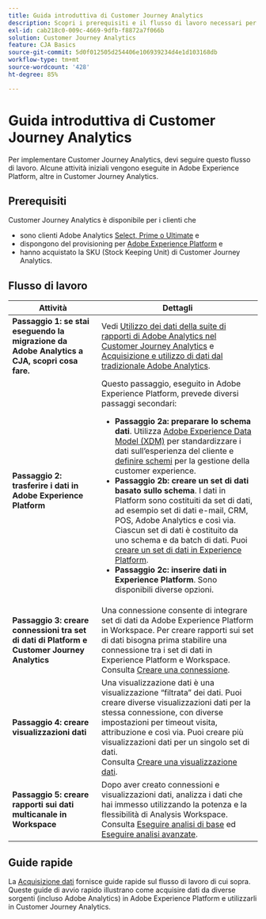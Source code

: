 ```yaml
---
title: Guida introduttiva di Customer Journey Analytics
description: Scopri i prerequisiti e il flusso di lavoro necessari per implementare Customer Journey Analytics.
exl-id: cab218c0-009c-4669-9dfb-f8872a7f066b
solution: Customer Journey Analytics
feature: CJA Basics
source-git-commit: 5d0f012505d254406e106939234d4e1d103168db
workflow-type: tm+mt
source-wordcount: '428'
ht-degree: 85%

---
```


# Guida introduttiva di Customer Journey Analytics

Per implementare Customer Journey Analytics, devi seguire questo flusso di lavoro. Alcune attività iniziali vengono eseguite in Adobe Experience Platform, altre in Customer Journey Analytics.

## Prerequisiti

Customer Journey Analytics è disponibile per i clienti che

* sono clienti Adobe Analytics [Select, Prime o Ultimate](https://www.adobe.com/it/analytics/compare-adobe-analytics-packages.html) e
* dispongono del provisioning per [Adobe Experience Platform](https://www.adobe.com/it/experience-platform.html) e
* hanno acquistato la SKU (Stock Keeping Unit) di Customer Journey Analytics.

## Flusso di lavoro

| Attività | Dettagli |
| --- | --- |
| **Passaggio 1: se stai eseguendo la migrazione da Adobe Analytics a CJA, scopri cosa fare.** | Vedi [Utilizzo dei dati della suite di rapporti di Adobe Analytics nel Customer Journey Analytics](/help/getting-started/aa-vs-cja/aa-data-in-cja.md) e [Acquisizione e utilizzo di dati dal tradizionale Adobe Analytics](../data-ingestion/analytics.md). |
| **Passaggio 2: trasferire i dati in Adobe Experience Platform** | Questo passaggio, eseguito in Adobe Experience Platform, prevede diversi passaggi secondari:<ul><li>**Passaggio 2a: preparare lo schema dati**. Utilizza [Adobe Experience Data Model (XDM)](https://experienceleague.adobe.com/docs/experience-platform/xdm/home.html?lang=it) per standardizzare i dati sull’esperienza del cliente e [definire schemi](https://experienceleague.adobe.com/docs/experience-platform/xdm/tutorials/create-schema-ui.html?lang=it) per la gestione della customer experience.</li><li>**Passaggio 2b: creare un set di dati basato sullo schema**. I dati in Platform sono costituiti da set di dati, ad esempio set di dati e-mail, CRM, POS, Adobe Analytics e così via. Ciascun set di dati è costituito da uno schema e da batch di dati. Puoi [creare un set di dati in Experience Platform](https://experienceleague.adobe.com/docs/platform-learn/getting-started-for-data-architects-and-data-engineers/create-datasets.html?lang=it).</li><li>**Passaggio 2c: inserire dati in Experience Platform**. Sono disponibili diverse opzioni.</li></ul> |
| **Passaggio 3: creare connessioni tra set di dati di Platform e Customer Journey Analytics** | Una connessione consente di integrare set di dati da Adobe Experience Platform in Workspace. Per creare rapporti sui set di dati bisogna prima stabilire una connessione tra i set di dati in Experience Platform e Workspace.<br>Consulta [Creare una connessione](/help/connections/create-connection.md). |
| **Passaggio 4: creare visualizzazioni dati** | Una visualizzazione dati è una visualizzazione “filtrata” dei dati. Puoi creare diverse visualizzazioni dati per la stessa connessione, con diverse impostazioni per timeout visita, attribuzione e così via. Puoi creare più visualizzazioni dati per un singolo set di dati.<br>Consulta [Creare una visualizzazione dati](/help/data-views/create-dataview.md). |
| **Passaggio 5: creare rapporti sui dati multicanale in Workspace** | Dopo aver creato connessioni e visualizzazioni dati, analizza i dati che hai immesso utilizzando la potenza e la flessibilità di Analysis Workspace.<br>Consulta [Eseguire analisi di base](/help/analysis-workspace/perform-basic-analysis.md) ed [Eseguire analisi avanzate](/help/analysis-workspace/perform-adv-analysis.md). |

## Guide rapide

La [Acquisizione dati](../data-ingestion/data-ingestion.md) fornisce guide rapide sul flusso di lavoro di cui sopra. Queste guide di avvio rapido illustrano come acquisire dati da diverse sorgenti (incluso Adobe Analytics) in Adobe Experience Platform e utilizzarli in Customer Journey Analytics.
